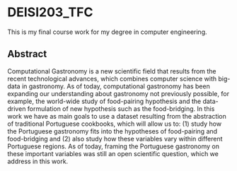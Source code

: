 # DEISI203_TFC


This is my final course work for my degree in computer engineering.

## Abstract

Computational Gastronomy is a new scientific field that results from the recent technological advances, which combines computer science with big-data in gastronomy. As of today, computational gastronomy has been expanding our understanding about gastronomy not previously possible, for example, the world-wide study of food-pairing hypothesis and the data-driven formulation of new hypothesis such as the food-bridging. In this work we have as main goals to use a dataset resulting from the abstraction of traditional Portuguese cookbooks, which will allow us to: (1) study how the Portuguese gastronomy fits into the hypotheses of food-pairing and food-bridging and (2) also study how these variables vary within different Portuguese regions. As of today, framing the Portuguese gastronomy on these important variables was still an open scientific question, which we address in this work.

